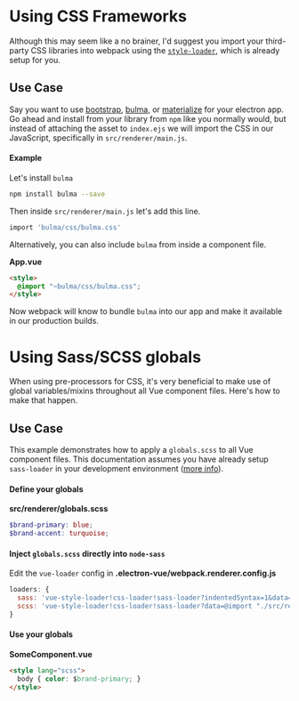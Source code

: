 # Using CSS Frameworks

Although this may seem like a no brainer, I'd suggest you import your third-party CSS libraries into webpack using the [`style-loader`](https://github.com/webpack/style-loader), which is already setup for you.

## Use Case

Say you want to use [bootstrap](http://getbootstrap.com/), [bulma](http://bulma.io/), or [materialize](http://materializecss.com/) for your electron app. Go ahead and install from your library from `npm` like you normally would, but instead of attaching the asset to `index.ejs` we will import the CSS in our JavaScript, specifically in `src/renderer/main.js`.

#### Example

Let's install `bulma`

```bash
npm install bulma --save
```

Then inside `src/renderer/main.js` let's add this line.

```bash
import 'bulma/css/bulma.css'
```

Alternatively, you can also include `bulma` from inside a component file.

**App.vue**

```html
<style>
  @import "~bulma/css/bulma.css";
</style>
```

Now webpack will know to bundle `bulma` into our app and make it available in our production builds.

# Using Sass/SCSS globals

When using pre-processors for CSS, it's very beneficial to make use of global variables/mixins throughout all Vue component files. Here's how to make that happen.

## Use Case

This example demonstrates how to apply a `globals.scss` to all Vue component files. This documentation assumes you have already setup `sass-loader` in your development environment \([more info](using_pre-processors.md)\).

#### Define your globals

**src/renderer/globals.scss**

```scss
$brand-primary: blue;
$brand-accent: turquoise;
```

#### Inject `globals.scss` directly into `node-sass`

Edit the `vue-loader` config in **.electron-vue/webpack.renderer.config.js**

```js
loaders: {
  sass: 'vue-style-loader!css-loader!sass-loader?indentedSyntax=1&data=@import "./src/renderer/globals"',
  scss: 'vue-style-loader!css-loader!sass-loader?data=@import "./src/renderer/globals";'
}
```

#### Use your globals

**SomeComponent.vue**

```html
<style lang="scss">
  body { color: $brand-primary; }
</style>
```



